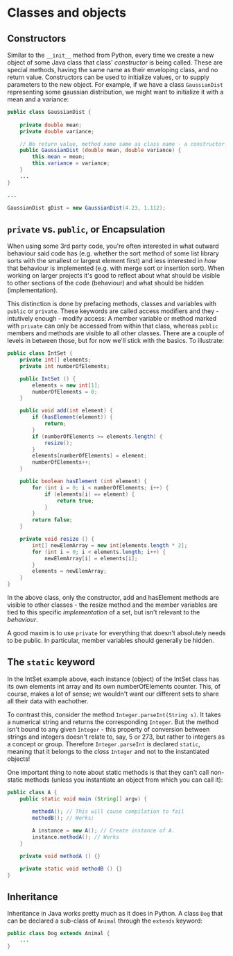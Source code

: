 # Classes and objects

## Constructors

Similar to the `__init__` method from Python, every time we create a new object of some Java class that class' *constructor* is being called. These are special methods, having the same name as their enveloping class, and no return value. Constructors can be used to initialize values, or to supply parameters to the new object. For example, if we have a class `GaussianDist` representing some gaussian distribution, we might want to initialize it with a mean and a variance:

```java
public class GaussianDist {
	
	private double mean;
	private double variance;

	// No return value, method name same as class name - a constructor!
	public GaussianDist (double mean, double variance) {   
		this.mean = mean;
		this.variance = variance;
	}
	...
}

...

GaussianDist gDist = new GaussianDist(4.23, 1.112);

```

## `private` vs. `public`, or Encapsulation

When using some 3rd party code, you're often interested in what outward behaviour said code has (e.g. whether the sort method of some list library sorts with the smallest or largest element first) and less interested in *how* that behaviour is implemented (e.g. with merge sort or insertion sort). When working on larger projects it's good to reflect about what should be visible to other sections of the code (behaviour) and what should be hidden (implementation).

This distinction is done by prefacing methods, classes and variables with `public` or `private`. These keywords are called access modifiers and they - intutively enough - modify access: A member variable or method marked with `private` can only be accessed from within that class, whereas `public` members and methods are visible to all other classes. There are a couple of levels in between those, but for now we'll stick with the basics. To illustrate: 

```java
public class IntSet {
	private int[] elements;
	private int numberOfElements;

	public IntSet () {
		elements = new int[1];
		numberOfElements = 0;
	}

	public void add(int element) {
		if (hasElement(element)) {
			return;
		}
		if (numberOfElements >= elements.length) {
			resize();
		}
		elements[numberOfElements] = element;
		numberOfElements++;
	}

	public boolean hasElement (int element) {
		for (int i = 0; i < numberOfElements; i++) {
			if (elements[i] == element) {
				return true;
			}
		}
		return false;
	}

	private void resize () {
		int[] newElemArray = new int[elements.length * 2];
		for (int i = 0; i < elements.length; i++) {
			newElemArray[i] = elements[i];
		}
		elements = newElemArray;
	}
}
```
In the above class, only the constructor, add and hasElement methods are visible to other classes - the resize method and the member variables are tied to this specific *implementation* of a set, but isn't relevant to the *behaviour*.

A good maxim is to use `private` for everything that doesn't absolutely needs to be public. In particular, member variables should generally be hidden.

## The `static` keyword

In the IntSet example above, each instance (object) of the IntSet class has its own elements int array and its own numberOfElements counter. This, of course, makes a lot of sense; we wouldn't want our different sets to share all their data with eachother. 

To contrast this, consider the method `Integer.parseInt(String s)`. It takes a numerical string and returns the corresponding `Integer`. But the method isn't bound to any given `Integer` - this property of conversion between strings and integers doesn't relate to, say, 5 or 273, but rather to integers as a concept or group. Therefore `Integer.parseInt` is declared `static`, meaning that it belongs to the *class* `Integer` and not to the instantiated objects!

One important thing to note about static methods is that they can't call non-static methods (unless you instantiate an object from which you can call it):

```java
public class A {
	public static void main (String[] argv) {

		methodA(); // This will cause compilation to fail
		methodB(); // Works;
		
		A instance = new A(); // Create instance of A.
		instance.methodA(); // Works
	}

	private void methodA () {}

	private static void methodB () {}
}
```

## Inheritance

Inheritance in Java works pretty much as it does in Python. A class `Dog` that can be declared a sub-class of `Animal` through the `extends` keyword:

```java
public class Dog extends Animal {
	...
}
```

